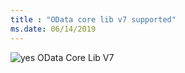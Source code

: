 ```yaml
---
title : "OData core lib v7 supported"
ms.date: 06/14/2019
---
```

 ![yes](/odata/assets/doc-assets/yes.png) OData Core Lib V7